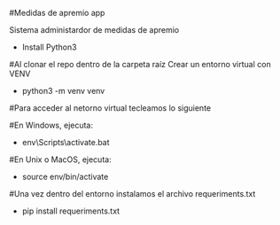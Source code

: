 #Medidas de apremio app

Sistema administardor de medidas de apremio

- Install Python3

#Al clonar el repo dentro de la carpeta raíz Crear un entorno virtual con VENV

- python3 -m venv venv

#Para acceder al netorno virtual tecleamos lo siguiente

#En Windows, ejecuta:
 - env\Scripts\activate.bat

#En Unix o MacOS, ejecuta:
 - source env/bin/activate

 #Una vez dentro del entorno instalamos el archivo requeriments.txt

- pip install requeriments.txt

